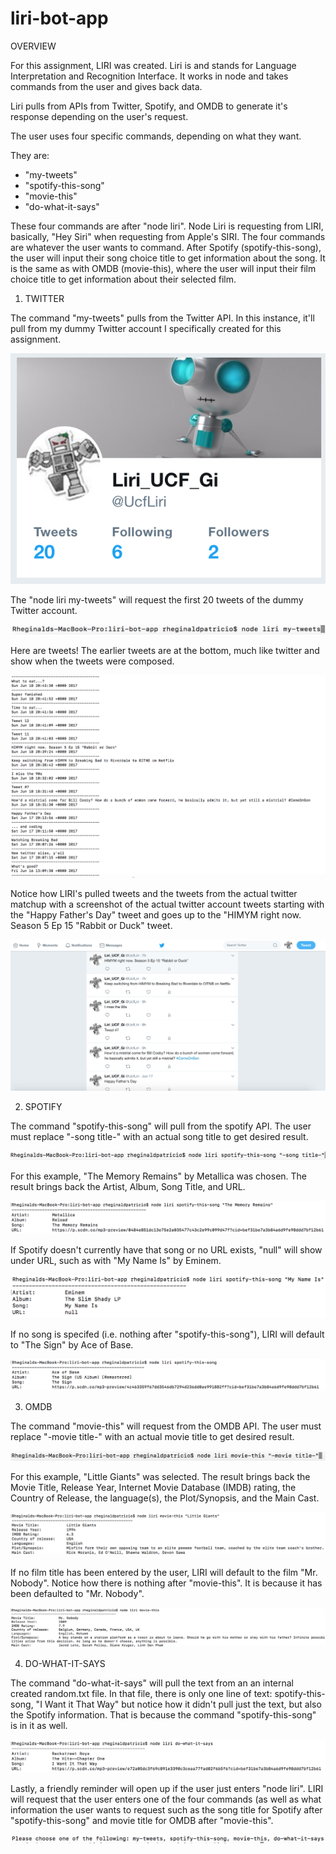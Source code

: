 # liri-bot-app

OVERVIEW

For this assignment, LIRI was created. Liri is and stands for Language Interpretation and Recognition Interface. It works in node and takes commands from the user and gives back data.

Liri pulls from APIs from Twitter, Spotify, and OMDB to generate it's response depending on the user's request. 

The user uses four specific commands, depending on what they want.

They are:
- "my-tweets"
- "spotify-this-song"
- "movie-this"
- "do-what-it-says"

These four commands are after "node liri". Node Liri is requesting from LIRI, basically, "Hey Siri" when requesting from Apple's SIRI. The four commands are whatever the user wants to command. After Spotify (spotify-this-song), the user will input their song choice title to get information about the song. It is the same as with OMDB (movie-this), where the user will input their film choice title to get information about their selected film.

01) TWITTER

The command "my-tweets" pulls from the Twitter API. In this instance, it'll pull from my dummy Twitter account I specifically created for this assignment. 

![In this instance, it'll pull from my dummy Twitter I specifically created for this assignment ](/images/01_twitter_generated_from.png)

The "node liri my-tweets" will request the first 20 tweets of the dummy Twitter account.

![](/images/02_twitter_command.png)

Here are tweets! The earlier tweets are at the bottom, much like twitter and show when the tweets were composed.

![](/images/03_twitter_results.png)

Notice how LIRI's pulled tweets and the tweets from the actual twitter matchup with a screenshot of the actual twitter account tweets starting with the "Happy Father's Day" tweet and goes up to the "HIMYM right now. Season 5 Ep 15 "Rabbit or Duck" tweet.

![](/images/04_matchup.png)

02) SPOTIFY

The command "spotify-this-song" will pull from the spotify API. The user must replace "-song title-" with an actual song title to get desired result.

![](/images/05_spotify_command.png)

For this example, "The Memory Remains" by Metallica was chosen. The result brings back the Artist, Album, Song Title, and URL.

![](/images/06_spotify_results.png)

If Spotify doesn't currently have that song or no URL exists, "null" will show under URL, such as with "My Name Is" by Eminem.

![](/images/07_spotify_null.png)

If no song is specifed (i.e. nothing after "spotify-this-song"), LIRI will default to "The Sign" by Ace of Base.

![](/images/08_spotify_no_specify.png)

03) OMDB

The command "movie-this" will request from the OMDB API. The user must replace "-movie title-" with an actual movie title to get desired result.

![](/images/09_omdb_command.png)

For this example, "Little Giants" was selected. The result brings back the Movie Title, Release Year, Internet Movie Database (IMDB) rating, the Country of Release, the language(s), the Plot/Synopsis, and the Main Cast.

![](/images/10_omdb_results.png)

If no film title has been entered by the user, LIRI will default to the film "Mr. Nobody". Notice how there is nothing after "movie-this". It is because it has been defaulted to "Mr. Nobody".

![](/images/11_omdb_no_specify.png)

04) DO-WHAT-IT-SAYS

The command "do-what-it-says" will pull the text from an an internal created random.txt file. In that file, there is only one line of text: spotify-this-song, "I Want it That Way" but notice how it didn't pull just the text, but also the Spotify information. That is because the command "spotify-this-song" is in it as well.

![](/images/12_do_what_it_says.png)

Lastly, a friendly reminder will open up if the user just enters "node liri". LIRI will request that the user enters one of the four commands (as well as what information the user wants to request such as the song title for Spotify after "spotify-this-song" and movie title for OMDB after "movie-this".

![](/images/13_no_option_selected.png)
